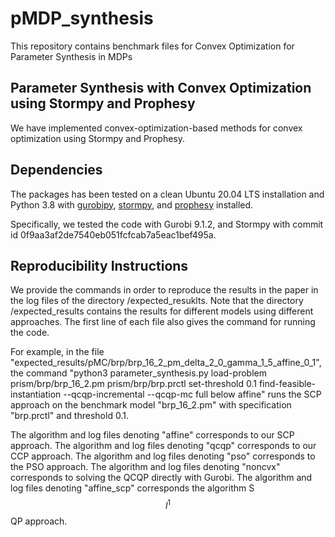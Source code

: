 # pMDP_synthesis
This repository contains benchmark files for Convex Optimization for Parameter Synthesis in MDPs

## Parameter Synthesis with Convex Optimization using Stormpy and Prophesy

We have implemented convex-optimization-based methods for convex optimization using Stormpy and Prophesy.

## Dependencies


The packages has been tested on a clean Ubuntu 20.04 LTS installation and Python 3.8 with [gurobipy](https://www.gurobi.com/downloads/gurobi-software/), [stormpy](https://moves-rwth.github.io/stormpy/), and [prophesy](https://github.com/mcubuktepe/prophesy) installed.

Specifically, we tested the code with Gurobi 9.1.2, and Stormpy with commit id 0f9aa3af2de7540eb051fcfcab7a5eac1bef495a.


## Reproducibility Instructions

We provide the commands in order to reproduce the results in the paper in the log files of the directory /expected_resuklts. Note that the directory /expected_results contains the results for different models using different approaches. The first line of each file also gives the command for running the code.

For example, in the file "expected_results/pMC/brp/brp_16_2_pm_delta_2_0_gamma_1_5_affine_0_1", the command "python3 parameter_synthesis.py load-problem prism/brp/brp_16_2.pm prism/brp/brp.prctl set-threshold 0.1 find-feasible-instantiation --qcqp-incremental --qcqp-mc full below affine"  runs the SCP approach on the benchmark model "brp_16_2.pm" with specification "brp.prctl" and threshold 0.1.

The algorithm and log files denoting "affine" corresponds to our SCP approach.
The algorithm and log files denoting "qcqp" corresponds to our CCP approach.
The algorithm and log files denoting "pso" corresponds to the PSO approach.
The algorithm and log files denoting "noncvx" corresponds to solving the QCQP directly with Gurobi.
The algorithm and log files denoting "affine_scp" corresponds the algorithm S$$l^1$$QP approach.
